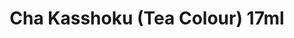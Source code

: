 ---
layout: product
title: "Cha Kasshoku (Tea Colour) 17ml"
price: "320" 
desc: "Akrilna boja 17mL"
img_path: "/assets/img/AK2268.jpg"
brand: "AK "
available: true
special_offer: false
new: false
soon: false
cat: "020000"
subcat: "020200"
subsubcat: "020203"
sifra: "AK2268"
popular: false
---